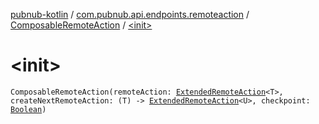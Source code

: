 [pubnub-kotlin](../../index.md) / [com.pubnub.api.endpoints.remoteaction](../index.md) / [ComposableRemoteAction](index.md) / [&lt;init&gt;](./-init-.md)

# &lt;init&gt;

`ComposableRemoteAction(remoteAction: `[`ExtendedRemoteAction`](../-extended-remote-action/index.md)`<T>, createNextRemoteAction: (T) -> `[`ExtendedRemoteAction`](../-extended-remote-action/index.md)`<U>, checkpoint: `[`Boolean`](https://kotlinlang.org/api/latest/jvm/stdlib/kotlin/-boolean/index.html)`)`